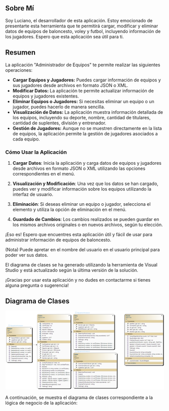 ## Sobre Mí

Soy Luciano, el desarrollador de esta aplicación. Estoy emocionado de presentarte esta herramienta que te permitirá cargar, modificar y eliminar datos de equipos de baloncesto, voley y futbol, incluyendo información de los jugadores. Espero que esta aplicación sea útil para ti.

## Resumen

La aplicación "Administrador de Equipos" te permite realizar las siguientes operaciones:

- **Cargar Equipos y Jugadores:** Puedes cargar información de equipos y sus jugadores desde archivos en formato JSON o XML.
- **Modificar Datos:** La aplicación te permite actualizar información de equipos y jugadores existentes.
- **Eliminar Equipos o Jugadores:** Si necesitas eliminar un equipo o un jugador, puedes hacerlo de manera sencilla.
- **Visualización de Datos:** La aplicación muestra información detallada de los equipos, incluyendo su deporte, nombre, cantidad de titulares, cantidad de suplentes, división y entrenador.
- **Gestión de Jugadores:** Aunque no se muestren directamente en la lista de equipos, la aplicación permite la gestión de jugadores asociados a cada equipo.

### Cómo Usar la Aplicación

1. **Cargar Datos**: Inicia la aplicación y carga datos de equipos y jugadores desde archivos en formato JSON o XML utilizando las opciones correspondientes en el menú.

2. **Visualización y Modificación**: Una vez que los datos se han cargado, puedes ver y modificar información sobre los equipos utilizando la interfaz de usuario.

3. **Eliminación**: Si deseas eliminar un equipo o jugador, selecciona el elemento y utiliza la opción de eliminación en el menú.

4. **Guardado de Cambios**: Los cambios realizados se pueden guardar en los mismos archivos originales o en nuevos archivos, según tu elección.

¡Eso es! Espero que encuentres esta aplicación útil y fácil de usar para administrar información de equipos de baloncesto.

(Nota) Puede apretar en el nombre del usuario en el usuario principal para poder ver sus datos.

El diagrama de clases se ha generado utilizando la herramienta de Visual Studio y está actualizado según la última versión de la solución.

¡Gracias por usar esta aplicación y no dudes en contactarme si tienes alguna pregunta o sugerencia!

## Diagrama de Clases

![Alt text](ClassDiagram1.png)

A continuación, se muestra el diagrama de clases correspondiente a la lógica de negocio de la aplicación: